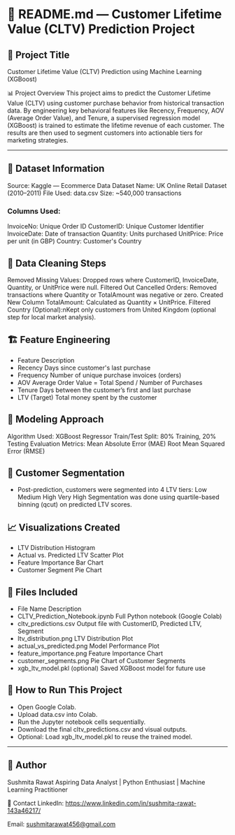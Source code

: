 # 📄 README.md — Customer Lifetime Value (CLTV) Prediction Project

## 📝 Project Title
Customer Lifetime Value (CLTV) Prediction using Machine Learning (XGBoost)

📊 Project Overview
This project aims to predict the Customer Lifetime Value (CLTV) using customer purchase behavior from historical transaction data. By engineering key behavioral features like Recency, Frequency, AOV (Average Order Value), and Tenure, a supervised regression model (XGBoost) is trained to estimate the lifetime revenue of each customer. The results are then used to segment customers into actionable tiers for marketing strategies.

---

## 📂 Dataset Information
Source: Kaggle — Ecommerce Data
Dataset Name: UK Online Retail Dataset (2010–2011)
File Used: data.csv
Size: ~540,000 transactions
### Columns Used:
InvoiceNo: Unique Order ID
CustomerID: Unique Customer Identifier
InvoiceDate: Date of transaction
Quantity: Units purchased
UnitPrice: Price per unit (in GBP)
Country: Customer's Country

## 🧹 Data Cleaning Steps
Removed Missing Values: Dropped rows where CustomerID, InvoiceDate, Quantity, or UnitPrice were null.
Filtered Out Cancelled Orders: Removed transactions where Quantity or TotalAmount was negative or zero.
Created New Column TotalAmount: Calculated as Quantity × UnitPrice.
Filtered Country (Optional):nKept only customers from United Kingdom (optional step for local market analysis).

## 🏗️ Feature Engineering
- Feature	Description
- Recency	Days since customer's last purchase
- Frequency	Number of unique purchase invoices (orders)
- AOV	Average Order Value = Total Spend / Number of Purchases
- Tenure	Days between the customer’s first and last purchase
- LTV (Target)	Total money spent by the customer

## 🤖 Modeling Approach

Algorithm Used: XGBoost Regressor
Train/Test Split: 80% Training, 20% Testing
Evaluation Metrics:
Mean Absolute Error (MAE)
Root Mean Squared Error (RMSE)

## 🎯 Customer Segmentation
- Post-prediction, customers were segmented into 4 LTV tiers: 
Low
Medium
High
Very High
 Segmentation was done using quartile-based binning (qcut) on predicted LTV scores.

## 📈 Visualizations Created
- LTV Distribution Histogram
- Actual vs. Predicted LTV Scatter Plot
- Feature Importance Bar Chart
- Customer Segment Pie Chart

## 💾 Files Included
- File Name	Description
- CLTV_Prediction_Notebook.ipynb	Full Python notebook (Google Colab)
- cltv_predictions.csv	Output file with CustomerID, Predicted LTV, Segment
- ltv_distribution.png	LTV Distribution Plot
- actual_vs_predicted.png	Model Performance Plot
- feature_importance.png	Feature Importance Chart
- customer_segments.png	Pie Chart of Customer Segments
- xgb_ltv_model.pkl (optional)	Saved XGBoost model for future use

## 🚀 How to Run This Project
- Open Google Colab.
- Upload data.csv into Colab.
- Run the Jupyter notebook cells sequentially.
- Download the final cltv_predictions.csv and visual outputs.
- Optional: Load xgb_ltv_model.pkl to reuse the trained model.

---

## 🙌 Author
Sushmita Rawat
Aspiring Data Analyst | Python Enthusiast | Machine Learning Practitioner

📢 Contact
LinkedIn: https://www.linkedin.com/in/sushmita-rawat-143a46217/

Email: sushmitarawat456@gmail.com



